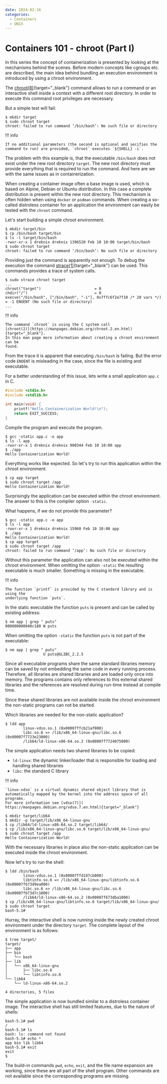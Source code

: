 ```yaml
---
date: 2024-02-16
categories:
  - Containers
  - UNIX
---
```


# Containers 101 - chroot (Part I)

In this series the concept of containerization is presented by looking at the
mechanisms behind the scenes. Before modern concepts like cgroups etc. are
described, the main idea behind bundling an execution environment is introduced
by using a chroot environment.

<!-- more -->

The [chroot(8)](https://manpages.debian.org/chroot.8.en.html){target="_blank"}
command allows to run a command or an interactive shell inside a context with a
different root directory. In order to execute this command root privileges are
necessary.

But a simple test will fail:

``` console
$ mkdir target
$ sudo chroot target
chroot: failed to run command ‘/bin/bash’: No such file or directory
```

!!! info

    If no additional parameters (the second is optional and secifies the
    command to run) are provided, `chroot` executes `${SHELL} -i`.

The problem with this example is, that the executable `/bin/bash` does not
exist under the new root directory `target`. The new root directory must provide
everything that is required to run the command. And here are we with the same
issues as in containerization.

When creating a container image often a base image is used, which is based on
Alpine, Debian or Ubuntu distribution. In this case a complete distribution is
present within the new root directory. This mechanism is often hidden when using
`docker` or `podman` commands. When creating a so-called distroless container
for an application the environment can easily be tested with the `chroot`
command.

Let's start building a simple chroot environment.

``` console
$ mkdir target/bin
$ cp /bin/bash target/bin
$ ls -l target/bin/bash
-rwxr-xr-x 1 dreknix dreknix 1396520 Feb 10 10:00 target/bin/bash
$ sudo chroot target
chroot: failed to run command ‘/bin/bash’: No such file or directory
```

Providing just the command is apparently not enough. To debug the execution the
command [strace(1)](https://manpages.debian.org/strace.1.en.html){target="_blank"}
can be used. This commands provides a trace of system calls.

``` console
$ sudo strace chroot target
...
chroot("target")                        = 0
chdir("/")                              = 0
execve("/bin/bash", ["/bin/bash", "-i"], 0x7ffc6f2e7f10 /* 20 vars */) = -1 ENOENT (No such file or directory)
...
```

!!! info

    The command `chroot` is using the C system call
    [chroot(2)](https://manpages.debian.org/chroot.2.en.html){target="_blank"}.
    In this man page more information about creating a chroot environment can be
    found.

From the trace it is apparent that executing `/bin/bash` is failing. But the
error code `ENOENT` is misleading in the case, since the file is existing and
executable.

For a better understanding of this issue, lets write a small application
`app.c` in C.

``` c
#include <stdio.h>
#include <stdlib.h>

int main(void) {
    printf("Hello Containerization World!\n");
    return EXIT_SUCCESS;
}
```

Compile the program and execute the program.

``` console
$ gcc -static app.c -o app
$ ls -l app
-rwxr-xr-x 1 dreknix dreknix 900344 Feb 10 10:00 app
$ ./app
Hello Containerization World!
```

Everything works like expected. So let's try to run this application within the
chroot environment.

``` console
$ cp app target
$ sudo chroot target /app
Hello Containerization World!
```

Surprisingly the application can be executed within the chroot environment. The
answer to this is the compiler option `-static`.

What happens, if we do not provide this parameter?

``` console
$ gcc -static app.c -o app
$ ls -l app
-rwxr-xr-x 1 dreknix dreknix 15960 Feb 10 10:00 app
$ ./app
Hello Containerization World!
$ cp app target
$ sudo chroot target /app
chroot: failed to run command ‘/app’: No such file or directory
```

Without this parameter the application can also not be executed within the
chroot environment. When omitting the option `-static` the resulting executable
is much smaller. Something is missing in the executable.

!!! info

    The function `printf` is provided by the C standard library and is using the
    underlying function `puts`.

In the static executable the function `puts` is present and can be called by
existing address:

``` console
$ nm app | grep " puts"
000000000040c180 W puts
```

When omitting the option `-static` the function `puts` is not part of the
executable:

``` console
$ nm app | grep " puts"
                 U puts@GLIBC_2.2.5
```

Since all executable programs share the same standard libraries memory can be
saved by not embedding the same code in every running process. Therefore, all
libraries are shared libraries and are loaded only once into memory. The
programs contains only references to this external shared libraries and the
references are resolved during run-time instead at compile time.

Since these shared libraries are not available inside the chroot environment
the non-static programs can not be started.

Which libraries are needed for the non-static application?

``` console
$ ldd app
        linux-vdso.so.1 (0x00007ffcb21af000)
        libc.so.6 => /lib/x86_64-linux-gnu/libc.so.6 (0x00007f7723e23000)
        /lib64/ld-linux-x86-64.so.2 (0x00007f7724075000)
```

The simple application needs two shared libraries to be copied:

* `ld-linux`: the dynamic linker/loader that is responsible for loading and
handling shared libraries
* `libc`: the standard C library

!!! info

    `linux-vdso` is a virtual dynamic shared object library that is
    automatically mapped by the kernel into the address space of all programs.
    For more information see [vdso(7)](
    https://manpages.debian.org/vdso.7.en.html){target="_blank"}

``` console
$ mkdir target/lib64
$ mkdir -p target/lib/x86_64-linux-gnu
$ cp /lib64/ld-linux-x86-64.so.2 target/lib64/
$ cp /lib/x86_64-linux-gnu/libc.so.6 target/lib/x86_64-linux-gnu/
$ sudo chroot target /app
Hello Containerization World!
```

With the necessary libraries in place also the non-static application can be
executed inside the chroot environment.

Now let's try to run the shell:

``` console
$ ldd /bin/bash
        linux-vdso.so.1 (0x00007ffd187cb000)
        libtinfo.so.6 => /lib/x86_64-linux-gnu/libtinfo.so.6 (0x00007f673d9ea000)
        libc.so.6 => /lib/x86_64-linux-gnu/libc.so.6 (0x00007f673d7c1000)
        /lib64/ld-linux-x86-64.so.2 (0x00007f673dba1000)
$ cp /lib/x86_64-linux-gnu/libtinfo.so.6 target/lib/x86_64-linux-gnu/
$ sudo chroot target
bash-5.1#
```

Hurray, the interactive shell is now running inside the newly created chroot
environment under the directory `target`. The complete layout of the
environment is as follows:

``` console
$ tree target/
target/
├── app
├── bin
│   └── bash
├── lib
│   └── x86_64-linux-gnu
│       ├── libc.so.6
│       └── libtinfo.so.6
└── lib64
    └── ld-linux-x86-64.so.2

4 directories, 5 files
```

The simple application is now bundled similar to a distroless container image.
The interactive shell has still limited features, due to the nature of shells:

``` console
bash-5.1# pwd
/
bash-5.1# ls
bash: ls: command not found
bash-5.1# echo *
app bin lib lib64
bash-5.1# exit
exit
$
```

The build-in commands `pwd`, `echo`, `exit`, and the file name expansion are
working, since these are all part of the shell program. Other commands are not
available since the corresponding programs are missing.
